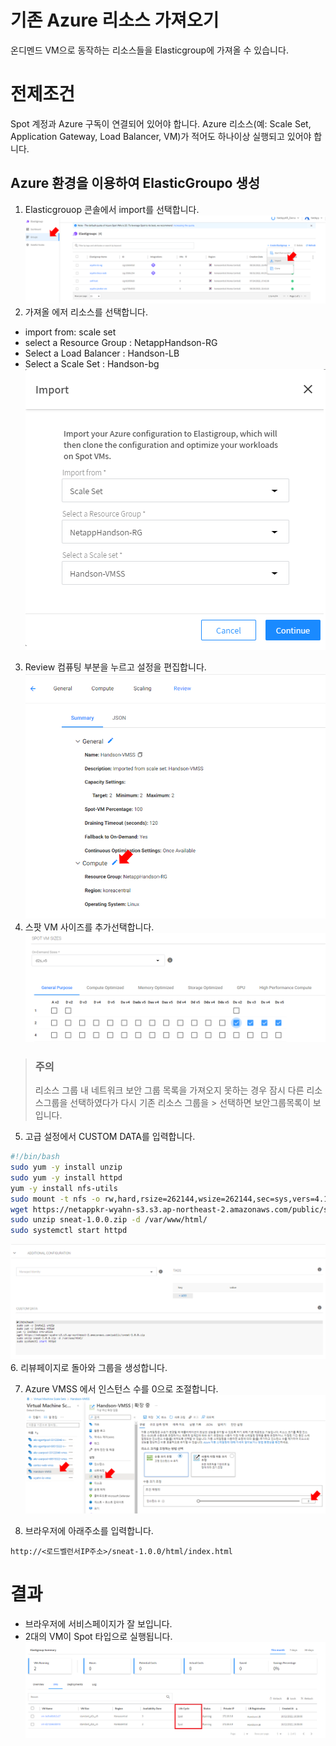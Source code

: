 # 기존 Azure 리소스 가져오기
온디멘드 VM으로 동작하는 리소스들을 Elasticgroup에 가져올 수 있습니다.

# 전제조건
Spot 계정과 Azure 구독이 연결되어 있어야 합니다.
Azure 리소스(예: Scale Set, Application Gateway, Load Balancer, VM)가 적어도 하나이상 실행되고 있어야 합니다.

## Azure 환경을 이용하여 ElasticGroupo 생성
1. Elasticgrouop 콘솔에서 import를 선택합니다. </br>
![elasticgroupGUIguide1](./Images/elasticgroupGUIguide1.png)
2. 가져올 에저 리소스를 선택합니다.
- import from: scale set </br>
- select a Resource Group : NetappHandson-RG
- Select a Load Balancer : Handson-LB
- Select a Scale Set : Handson-bg </br>
![choiceimportresource2](./Images/choiceimportresource2.png)
3. Review 컴퓨팅 부분을 누르고 설정을 편집합니다.
![reviewGUIguide1](./Images/reviewGUIguide1.png)
4. 스팟 VM 사이즈를 추가선택합니다.</br>
![addSpotVMsize](./Images/addSpotVMsize.png)

> ### 주의
> 리소스 그룹 내 네트워크 보안 그룹 목록을 가져오지 못하는 경우 잠시 다른 리소스그룹을 선택하였다가 다시 기존 리소스 그룹을 > 선택하면 보안그룹목록이 보입니다.

5. 고급 설정에서 CUSTOM DATA를 입력합니다.
```bash
#!/bin/bash
sudo yum -y install unzip 
sudo yum -y install httpd 
yum -y install nfs-utils 
sudo mount -t nfs -o rw,hard,rsize=262144,wsize=262144,sec=sys,vers=4.1,tcp <AzuerNetappFiles 탑재대상IP주소>:/ANFHandsonVolume /var/www/html/
wget https://netappkr-wyahn-s3.s3.ap-northeast-2.amazonaws.com/public/sneat-1.0.0.zip
sudo unzip sneat-1.0.0.zip -d /var/www/html/
sudo systemctl start httpd
```
![customdata](./Images/customdata.png)
6. 리뷰페이지로 돌아와 그룹을 생성합니다.

7. Azure VMSS 에서 인스턴스 수를 0으로 조절합니다. 
![ScaleinHandsonVMSS](./Images/ScaleinHandsonVMSS.png)

8. 브라우저에 아래주소를 입력합니다.
```url
http://<로드벨런서IP주소>/sneat-1.0.0/html/index.html
```

# 결과
- 브라우저에 서비스페이지가 잘 보입니다.
- 2대의 VM이 Spot 타입으로 실행됩니다.
![CreateElasticGroupViewVM](./Images/CreateElasticGroupViewVM.png)